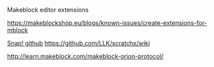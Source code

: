 Makeblock editor extensions

https://makeblockshop.eu/blogs/known-issues/create-extensions-for-mblock

[Snap! github](https://github.com/jmoenig/Snap--Build-Your-Own-Blocks)
https://github.com/LLK/scratchx/wiki

http://learn.makeblock.com/makeblock-orion-protocol/
